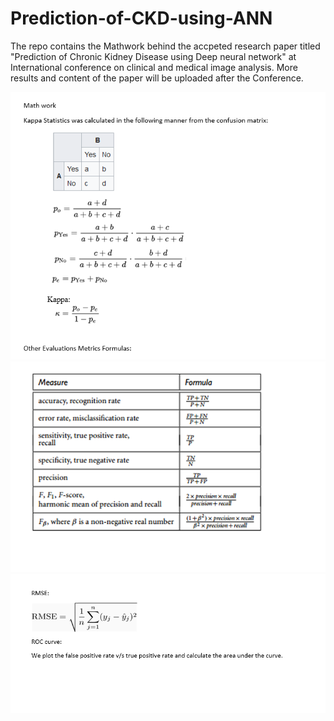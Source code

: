 # Prediction-of-CKD-using-ANN
The repo contains the Mathwork behind the accpeted research paper titled "Prediction of Chronic Kidney Disease using Deep neural network" at International conference on clinical and medical image analysis. 
More results and content of the paper will be uploaded after the Conference.

![alt text](https://raw.githubusercontent.com/himansh123/Prediction-of-CKD-using-ANN/master/11.PNG)
![alt text](https://raw.githubusercontent.com/himansh123/Prediction-of-CKD-using-ANN/master/2.PNG)
![alt text](https://raw.githubusercontent.com/himansh123/Prediction-of-CKD-using-ANN/master/3.PNG)
